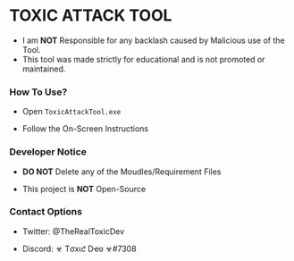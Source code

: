 # TOXIC ATTACK TOOL

* I am **NOT** Responsible for any backlash caused by Malicious use of the Tool.
* This tool was made strictly for educational and is not promoted or maintained.                                 
                                                      
### How To Use?

* Open `ToxicAttackTool.exe`

* Follow the On-Screen Instructions

### Developer Notice

* **DO NOT** Delete any of the Moudles/Requirement Files

* This project is **NOT** Open-Source

### Contact Options

* Twitter: @TheRealToxicDev

* Discord: ☣ Tσxιƈ Dҽʋ ☣#7308
